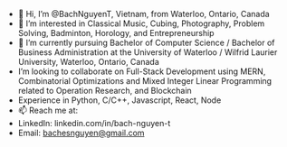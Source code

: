 - 👋 Hi, I’m @BachNguyenT, Vietnam, from Waterloo, Ontario, Canada
- 👀 I’m interested in Classical Music, Cubing, Photography, Problem Solving, Badminton, Horology, and Entrepreneurship
- 🌱 I’m currently pursuing Bachelor of Computer Science / Bachelor of Business Administration at the University of Waterloo / Wilfrid Laurier University, Waterloo, Ontario, Canada
- I’m looking to collaborate on Full-Stack Development using MERN, Combinatorial Optimizations and Mixed Integer Linear Programming related to Operation Research, and Blockchain
- Experience in Python, C/C++, Javascript, React, Node
- 📫 Reach me at:
-   LinkedIn: linkedin.com/in/bach-nguyen-t
-   Email: bachesnguyen@gmail.com

<!---
BachNguyenT/BachNguyenT is a ✨ special ✨ repository because its `README.md` (this file) appears on your GitHub profile.
You can click the Preview link to take a look at your changes.
--->
